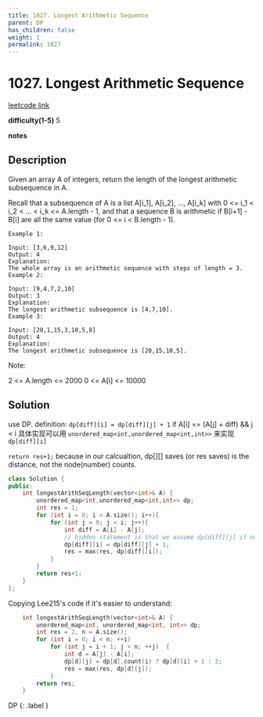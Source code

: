```yaml
---
title: 1027. Longest Arithmetic Sequence
parent: DP
has_children: false
weight: 1
permalink: 1027
---
```

# 1027. Longest Arithmetic Sequence
[leetcode link](https://leetcode.com/problems/longest-arithmetic-sequence/)

**difficulty(1-5)** 
5

**notes**   


## Description
Given an array A of integers, return the length of the longest arithmetic subsequence in A.

Recall that a subsequence of A is a list A[i_1], A[i_2], ..., A[i_k] with 0 <= i_1 < i_2 < ... < i_k <= A.length - 1, and that a sequence B is arithmetic if B[i+1] - B[i] are all the same value (for 0 <= i < B.length - 1).

 
```
Example 1:

Input: [3,6,9,12]
Output: 4
Explanation: 
The whole array is an arithmetic sequence with steps of length = 3.
Example 2:

Input: [9,4,7,2,10]
Output: 3
Explanation: 
The longest arithmetic subsequence is [4,7,10].
Example 3:

Input: [20,1,15,3,10,5,8]
Output: 4
Explanation: 
The longest arithmetic subsequence is [20,15,10,5].
```

Note:

2 <= A.length <= 2000
0 <= A[i] <= 10000


## Solution
use DP. 
definition:
`dp[diff][i] = dp[diff][j] + 1` if A[i] == (A[j] + diff) && j < i
具体实现可以用 `unordered_map<int,unordered_map<int,int>>` 来实现 `dp[diff][i]`

`return res+1;` because in our calcualtion, dp[][] saves (or res saves) is the distance, not the node(number) counts. 

```c++
class Solution {
public:
    int longestArithSeqLength(vector<int>& A) {
        unordered_map<int,unordered_map<int,int>> dp;
        int res = 1;
        for (int i = 0; i < A.size(); i++){
            for (int j = 0; j < i; j++){
                int diff = A[i] - A[j];
                // hidden statement is that we assume dp[diff][j] if not existing, return 0
                dp[diff][i] = dp[diff][j] + 1; 
                res = max(res, dp[diff][i]);
            }
        }
        return res+1;
    }
};
```

Copying Lee215's code if it's easier to understand:
```c++
    int longestArithSeqLength(vector<int>& A) {
        unordered_map<int, unordered_map<int, int>> dp;
        int res = 2, n = A.size();
        for (int i = 0; i < n; ++i)
            for (int j = i + 1; j < n; ++j)  {
                int d = A[j] - A[i];
                dp[d][j] = dp[d].count(i) ? dp[d][i] + 1 : 2;
                res = max(res, dp[d][j]);
            }
        return res;
    }
```

DP
{: .label }